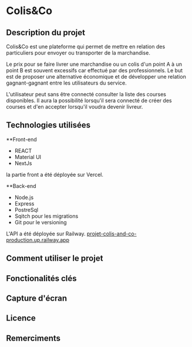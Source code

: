 # Colis&Co

## Description du projet
Colis&Co est une plateforme qui permet de mettre en relation des particuliers pour envoyer ou transporter de la marchandise.

Le prix pour se faire livrer une marchandise ou un colis d'un point A à un point B est souvent excessifs car effectué par des professionnels.
Le but est de proposer une alternative économique et de développer une relation gagnant-gagnant entre les utilisateurs du service.

L'utilisateur peut sans être connecté consulter la liste des courses disponibles.
Il aura la possibilité lorsqu'il sera connecté de créer des courses et d'en accepter lorsqu'il voudra devenir livreur.


## Technologies utilisées

**Front-end

* REACT
* Material UI
* NextJs

la partie front a été déployée sur Vercel.

**Back-end

* Node.js
* Express
* PostreSql
* Sqitch pour les migrations
* Git pour le versioning

L'API a été déployée sur Railway. [projet-colis-and-co-production.up.railway.app](https://projet-colis-and-co-production.up.railway.app/)


## Comment utiliser le projet

## Fonctionalités clés

## Capture d'écran

## Licence

## Remerciments
